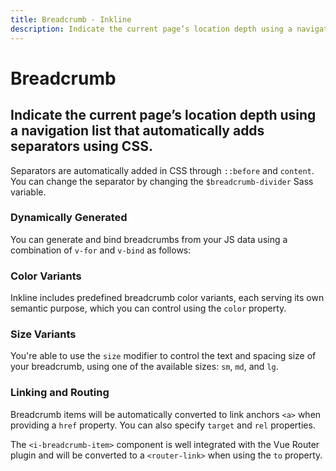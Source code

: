 ```yaml
---
title: Breadcrumb - Inkline
description: Indicate the current page’s location depth using a navigation list that automatically adds separators using CSS.
---
```


<script setup>
import {
    IBreadcrumbBasicExample,
    IBreadcrumbColorVariantsExample,
    IBreadcrumbRoutingExample,
    IBreadcrumbSizeVariantsExample,
    IBreadcrumbDynamicallyGeneratedExample
} from '@inkline/inkline/components/IBreadcrumb/examples';
import { default as IBreadcrumbBasicExampleHTML } from '@inkline/inkline/components/IBreadcrumb/examples/basic.html?raw';
import { default as IBreadcrumbColorVariantsExampleHTML } from '@inkline/inkline/components/IBreadcrumb/examples/color-variants.html?raw';
import { default as IBreadcrumbRoutingExampleHTML } from '@inkline/inkline/components/IBreadcrumb/examples/routing.html?raw';
import { default as IBreadcrumbSizeVariantsExampleHTML } from '@inkline/inkline/components/IBreadcrumb/examples/size-variants.html?raw';
import { default as IBreadcrumbDynamicallyGeneratedExampleHTML } from '@inkline/inkline/components/IBreadcrumb/examples/dynamically-generated.html?raw';
import { default as IBreadcrumbDynamicallyGeneratedExampleJS } from '@inkline/inkline/components/IBreadcrumb/examples/dynamically-generated.js?raw';
</script>

# Breadcrumb

## Indicate the current page’s location depth using a navigation list that automatically adds separators using CSS.

Separators are automatically added in CSS through `::before` and `content`. You can change the separator by changing the `$breadcrumb-divider` Sass variable.

<example :component="IBreadcrumbBasicExample" :html="IBreadcrumbBasicExampleHTML"></example>

### Dynamically Generated
You can generate and bind breadcrumbs from your JS data using a combination of `v-for` and `v-bind` as follows:

<example :component="IBreadcrumbDynamicallyGeneratedExample" :html="IBreadcrumbDynamicallyGeneratedExampleHTML" :js="IBreadcrumbDynamicallyGeneratedExampleJS"></example>

### Color Variants

Inkline includes predefined breadcrumb color variants, each serving its own semantic purpose, which you can control using the `color` property.

<example :component="IBreadcrumbColorVariantsExample" :html="IBreadcrumbColorVariantsExampleHTML"></example>

### Size Variants
You're able to use the `size` modifier to control the text and spacing size of your breadcrumb, using one of the available sizes: `sm`, `md`, and `lg`. 

<example :component="IBreadcrumbSizeVariantsExample" :html="IBreadcrumbSizeVariantsExampleHTML"></example>

### Linking and Routing
Breadcrumb items will be automatically converted to link anchors `<a>` when providing a `href` property. You can also specify `target` and `rel` properties.

The `<i-breadcrumb-item>` component is well integrated with the Vue Router plugin and will be converted to a `<router-link>` when using the `to` property.

<example :component="IBreadcrumbRoutingExample" :html="IBreadcrumbRoutingExampleHTML"></example>
